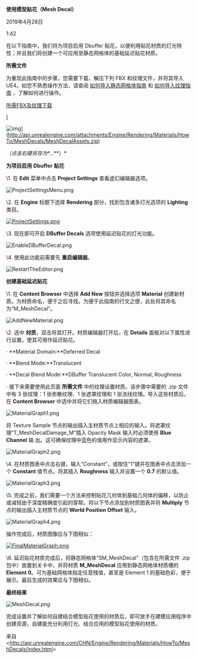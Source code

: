 ﻿**使用模型贴花（****Mesh Decal****）**

2019年4月28日

1:42

 

在以下指南中，我们将为项目启用 Dbuffer 贴花，以便利用贴花材质的灯光特性；并且我们将创建一个可应用至静态网格体的基础延迟贴花材质。

**所需文件**

为重现此指南中的步骤，您需要下载、解压下列 FBX 和纹理文件，并将其导入 UE4。如您不熟悉操作方法，请查阅 [如何导入静态网格体指南](http://api.unrealengine.com/CHN/Engine/Content/ImportingContent/ImportingMeshes/index.html) 和 [如何导入纹理指南](http://api.unrealengine.com/CHN/Engine/Content/ImportingContent/ImportingTextures/index.html) ，了解如何进行操作。

[所需FBX及纹理下载](http://api.unrealengine.com/attachments/Engine/Rendering/Materials/HowTo/MeshDecals/MeshDecalAssets.zip)

[

![img](file:///C:/Users/WUMING~1/AppData/Local/Temp/msohtmlclip1/01/clip_image001.jpg)](http://api.unrealengine.com/attachments/Engine/Rendering/Materials/HowTo/MeshDecals/MeshDecalAssets.zip)

 *（点击右键另存为**...**）*

**为项目启用** **Dbuffer** **贴花**

\1.     在 **Edit** 菜单中点击 **Project Settings** 查看虚幻编辑器选项。

![ProjectSettingsMenu.png](file:///C:/Users/WUMING~1/AppData/Local/Temp/msohtmlclip1/01/clip_image003.jpg)

\2.     在 **Engine** 标题下选择 **Rendering** 部分，找到包含诸多灯光选项的 **Lighting** 类目。

[![ProjectSettings.png](file:///C:/Users/WUMING~1/AppData/Local/Temp/msohtmlclip1/01/clip_image005.jpg)](http://api.unrealengine.com/images/Engine/Rendering/Materials/HowTo/MeshDecals/ProjectSettings.png)

\3.     现在即可开启 **DBuffer Decals** 选项使用延迟贴花的灯光功能。

![EnableDBufferDecal.png](file:///C:/Users/WUMING~1/AppData/Local/Temp/msohtmlclip1/01/clip_image007.jpg)

\4.     使用此功能前需要先 **重启编辑器**。

![RestartTheEditor.png](file:///C:/Users/WUMING~1/AppData/Local/Temp/msohtmlclip1/01/clip_image009.jpg)

**创建基础延迟贴花**

\1.     在 **Content Browser** 中选择 **Add New** 按钮并选择选项 **Material** 创建新材质。为材质命名，便于之后寻找。为便于此指南的行文之便，此处将其命名为“M_MeshDecal”。

![AddNewMaterial.png](file:///C:/Users/WUMING~1/AppData/Local/Temp/msohtmlclip1/01/clip_image010.jpg)

\2.     选中 **材质**，双击将其打开。材质编辑器打开后，在 **Details** 面板对以下属性进行设置，使其可用作延迟贴花。

·         **Material Domain:**Deferred Decal

·         **Blend Mode:**Translucent

·         **Decal Blend Mode:**DBuffer Translucent Color, Normal, Roughness

·         接下来需要使用此页面 **所需文件** 中的纹理设置材质。该步骤中需要的 .zip 文件中有 3 张纹理：1 张弥散纹理、1 张遮罩纹理和 1 张法线纹理。导入这些材质后，在 **Content Browser** 中选中并将它们拖入材质编辑器图表。

![MaterialGraph1.png](file:///C:/Users/WUMING~1/AppData/Local/Temp/msohtmlclip1/01/clip_image012.jpg)

将 Texture Sample 节点的输出插入主材质节点上相应的输入。将遮罩纹理“T_MeshDecalDamage_M”插入 Opacity Mask 输入时必须使用 **Blue Channel** 输 出。这可确保纹理中蓝色的值用作显示内容的遮罩。

![MaterialGraph2.png](file:///C:/Users/WUMING~1/AppData/Local/Temp/msohtmlclip1/01/clip_image014.jpg)

\4.     在材质图表中点击右键，输入“Constant”，或按住“1”键并在图表中点击添加一个 **Constant** 值节点。将其插入 **Roughness** 输入并设置一个 **0.7** 的默认值。

![MaterialGraph3.png](file:///C:/Users/WUMING~1/AppData/Local/Temp/msohtmlclip1/01/clip_image016.jpg)

\5.     完成之前，我们需要一个方法来控制贴花几何体到基础几何体的偏移，以防止或减轻由于深度精确度引起的穿帮。将以下节点添加到材质图表并将 **Multiply** 节点的输出插入主材质节点的 **World Position Offset** 输入。

![MaterialGraph4.png](file:///C:/Users/WUMING~1/AppData/Local/Temp/msohtmlclip1/01/clip_image017.jpg)

操作完成后，材质图像应与下图相似：

[![FinalMaterialGraph.png](file:///C:/Users/WUMING~1/AppData/Local/Temp/msohtmlclip1/01/clip_image019.jpg)](http://api.unrealengine.com/images/Engine/Rendering/Materials/HowTo/MeshDecals/FinalMaterialGraph.png)

\6.     延迟贴花材质完成后，将静态网格体“SM_MeshDecal”（包含在所需文件 .zip 包中）放置到关卡中，并将材质 **M_MeshDecal** 应用到静态网格体材质槽的 **Element 0**。可为基础网格体指定任意残值，甚至是 Element 1 的基础色彩，便于展示。最后生成的效果应与下图相似。

**最终结果**

![MeshDecal.png](file:///C:/Users/WUMING~1/AppData/Local/Temp/msohtmlclip1/01/clip_image021.jpg)

完成设置并了解如何自建结合模型贴花使用的材质后，即可放手在建模应用程序中创建资源，自建能充分利用灯光、结合应用的模型贴花使用的材质。

 

来自 <<http://api.unrealengine.com/CHN/Engine/Rendering/Materials/HowTo/MeshDecals/index.html>> 
